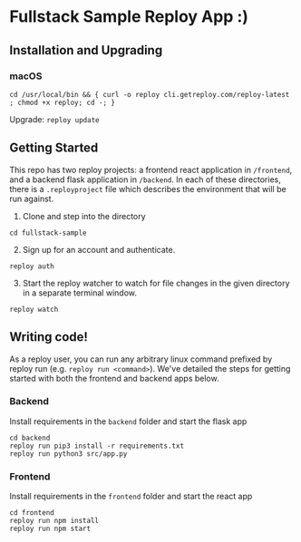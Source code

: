 # Fullstack Sample Reploy App :) 

## Installation and Upgrading

### macOS

```
cd /usr/local/bin && { curl -o reploy cli.getreploy.com/reploy-latest ; chmod +x reploy; cd -; }
```

Upgrade:
`reploy update`

## Getting Started

This repo has two reploy projects: a frontend react application in `/frontend`, and a backend flask application in `/backend`. In each of these directories, there is a `.reployproject` file which describes the environment that will be run against.

1. Clone and step into the directory
```
cd fullstack-sample
```
2. Sign up for an account and authenticate.
```
reploy auth
```
3. Start the reploy watcher to watch for file changes in the given directory in a separate terminal window.
```
reploy watch
```

## Writing code!

As a reploy user, you can run any arbitrary linux command prefixed by reploy run (e.g. `reploy run <command>`). We've detailed the steps for getting started with both the frontend and backend apps below.

### Backend

Install requirements in the `backend` folder and start the flask app
```
cd backend
reploy run pip3 install -r requirements.txt
reploy run python3 src/app.py
```

### Frontend

Install requirements in the `frontend` folder and start the react app
```
cd frontend
reploy run npm install
reploy run npm start
```
